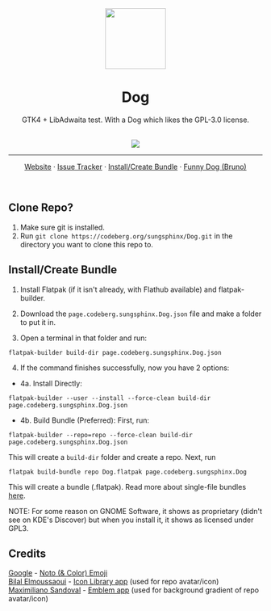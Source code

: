 <div align="center">
  <img src="https://codeberg.org/sungsphinx/Dog/raw/branch/main/data/icons/hicolor/scalable/apps/page.codeberg.sungsphinx.Dog.svg" width="120">
  <h1 align="center">Dog</h1>
  <p align="center">GTK4 + LibAdwaita test. With a Dog which likes the GPL-3.0 license.</p>
</div>

<br/>

<div align="center">
  <a href="https://codeberg.org/sungsphinx/Dog/src/branch/main/COPYING" title="License: GPL v3">
    <img src="https://img.shields.io/badge/License-GPL--3.0-blue.svg">
  </a>
  <br>
  <!--<a href="https://stopthemingmy.app" title="Please do not theme this app">
    <img src="https://stopthemingmy.app/badge.svg">
  </a>-->

  <hr />

  <a href="https://sungsphinx.codeberg.page">Website</a> ·
  <a href="https://codeberg.org/sungsphinx/Dog/issues">Issue Tracker</a> · 
  <a href="https://codeberg.org/sungsphinx/Dog#install-create-bundle">Install/Create Bundle</a> · 
  <a href="https://codeberg.org/sungsphinx/Dog/raw/branch/main/src/images/bjrunoada.jpg">Funny Dog (Bruno)</a>
</div>

<br/>

## Clone Repo?
1. Make sure git is installed.
2. Run ```git clone https://codeberg.org/sungsphinx/Dog.git``` in the directory you want to clone this repo to.

## Install/Create Bundle

1. Install Flatpak (if it isn't already, with Flathub available) and flatpak-builder.

2. Download the ```page.codeberg.sungsphinx.Dog.json``` file and make a folder to put it in.

3. Open a terminal in that folder and run:
```
flatpak-builder build-dir page.codeberg.sungsphinx.Dog.json
```

4. If the command finishes successfully, now you have 2 options:
* 4a. Install Directly: 
```
flatpak-builder --user --install --force-clean build-dir page.codeberg.sungsphinx.Dog.json
```

* 4b. Build Bundle (Preferred): First, run: 
```
flatpak-builder --repo=repo --force-clean build-dir page.codeberg.sungsphinx.Dog.json
```
This will create a ```build-dir``` folder and create a repo. Next, run 
```
flatpak build-bundle repo Dog.flatpak page.codeberg.sungsphinx.Dog
``` 
This will create a bundle (.flatpak). Read more about single-file bundles [here](https://docs.flatpak.org/en/latest/single-file-bundles.html).

NOTE: For some reason on GNOME Software, it shows as proprietary (didn't see on KDE's Discover) but when you install it, it shows as licensed under GPL3.

## Credits
[Google](https://about.google) - [Noto (& Color) Emoji](https://github.com/googlefonts/noto-emoji)\
[Bilal Elmoussaoui](https://belmoussaoui.com) - [Icon Library app](https://flathub.org/apps/org.gnome.design.IconLibrary) (used for repo avatar/icon)\
[Maximiliano Sandoval](https://gitlab.gnome.org/msandova) - [Emblem app](https://flathub.org/apps/org.gnome.design.Emblem) (used for background gradient of repo avatar/icon)